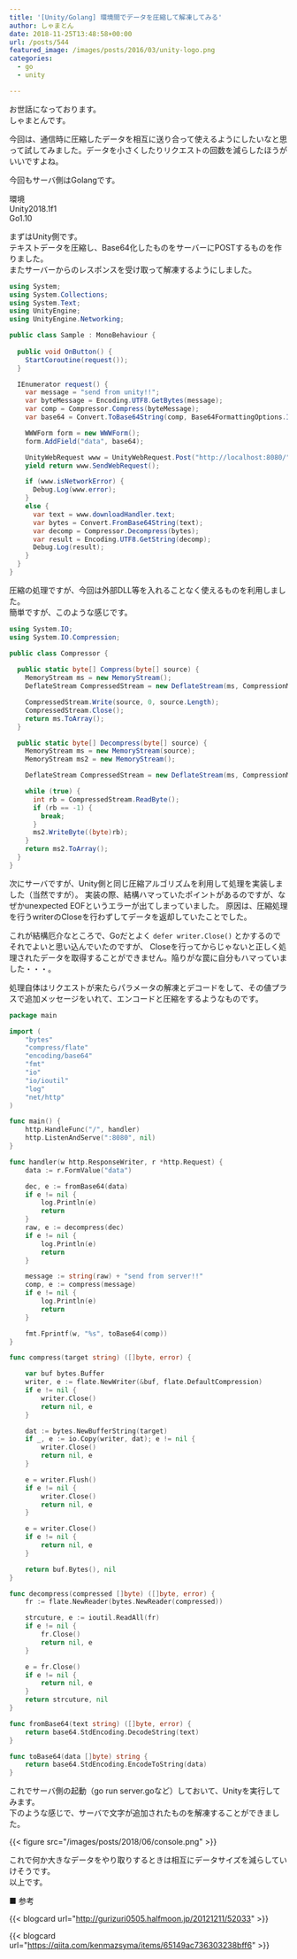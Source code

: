 ```yaml
---
title: '[Unity/Golang] 環境間でデータを圧縮して解凍してみる'
author: しゃまとん
date: 2018-11-25T13:48:58+00:00
url: /posts/544
featured_image: /images/posts/2016/03/unity-logo.png
categories:
  - go
  - unity

---
```

お世話になっております。  
しゃまとんです。

今回は、通信時に圧縮したデータを相互に送り合って使えるようにしたいなと思って試してみました。データを小さくしたりリクエストの回数を減らしたほうがいいですよね。

今回もサーバ側はGolangです。

環境  
Unity2018.1f1  
Go1.10

まずはUnity側です。  
テキストデータを圧縮し、Base64化したものをサーバーにPOSTするものを作りました。  
またサーバーからのレスポンスを受け取って解凍するようにしました。

```csharp
using System;
using System.Collections;
using System.Text;
using UnityEngine;
using UnityEngine.Networking;

public class Sample : MonoBehaviour {
    
  public void OnButton() {
    StartCoroutine(request());
  }

  IEnumerator request() {
    var message = "send from unity!!";
    var byteMessage = Encoding.UTF8.GetBytes(message);
    var comp = Compressor.Compress(byteMessage);
    var base64 = Convert.ToBase64String(comp, Base64FormattingOptions.InsertLineBreaks);

    WWWForm form = new WWWForm();
    form.AddField("data", base64);

    UnityWebRequest www = UnityWebRequest.Post("http://localhost:8080/", form);
    yield return www.SendWebRequest();

    if (www.isNetworkError) {
      Debug.Log(www.error);
    }
    else {
      var text = www.downloadHandler.text;
      var bytes = Convert.FromBase64String(text);
      var decomp = Compressor.Decompress(bytes);
      var result = Encoding.UTF8.GetString(decomp);
      Debug.Log(result);
    }
  }
}
```

圧縮の処理ですが、今回は外部DLL等を入れることなく使えるものを利用しました。  
簡単ですが、このような感じです。

```csharp:compressor.cs
using System.IO;
using System.IO.Compression;

public class Compressor {
  
  public static byte[] Compress(byte[] source) {
    MemoryStream ms = new MemoryStream();
    DeflateStream CompressedStream = new DeflateStream(ms, CompressionMode.Compress, true);

    CompressedStream.Write(source, 0, source.Length);
    CompressedStream.Close();
    return ms.ToArray();
  }

  public static byte[] Decompress(byte[] source) {
    MemoryStream ms = new MemoryStream(source);
    MemoryStream ms2 = new MemoryStream();

    DeflateStream CompressedStream = new DeflateStream(ms, CompressionMode.Decompress);

    while (true) {
      int rb = CompressedStream.ReadByte();
      if (rb == -1) {
        break;
      }
      ms2.WriteByte((byte)rb);
    }
    return ms2.ToArray();
  }
}
```

次にサーバですが、Unity側と同じ圧縮アルゴリズムを利用して処理を実装しました（当然ですが）。
実装の際、結構ハマっていたポイントがあるのですが、なぜかunexpected EOFというエラーが出てしまっていました。
原因は、圧縮処理を行うwriterのCloseを行わずしてデータを返却していたことでした。

これが結構厄介なところで、Goだとよく `defer writer.Close()` とかするのでそれでよいと思い込んでいたのですが、
Closeを行ってからじゃないと正しく処理されたデータを取得することができません。陥りがな罠に自分もハマっていました・・・。

処理自体はリクエストが来たらパラメータの解凍とデコードをして、その値プラスで追加メッセージをいれて、エンコードと圧縮をするようなものです。

```go:server.go
package main

import (
    "bytes"
    "compress/flate"
    "encoding/base64"
    "fmt"
    "io"
    "io/ioutil"
    "log"
    "net/http"
)

func main() {
    http.HandleFunc("/", handler)
    http.ListenAndServe(":8080", nil)
}

func handler(w http.ResponseWriter, r *http.Request) {
    data := r.FormValue("data")

    dec, e := fromBase64(data)
    if e != nil {
        log.Println(e)
        return
    }
    raw, e := decompress(dec)
    if e != nil {
        log.Println(e)
        return
    }

    message := string(raw) + "send from server!!"
    comp, e := compress(message)
    if e != nil {
        log.Println(e)
        return
    }

    fmt.Fprintf(w, "%s", toBase64(comp))
}

func compress(target string) ([]byte, error) {

    var buf bytes.Buffer
    writer, e := flate.NewWriter(&buf, flate.DefaultCompression)
    if e != nil {
        writer.Close()
        return nil, e
    }

    dat := bytes.NewBufferString(target)
    if _, e := io.Copy(writer, dat); e != nil {
        writer.Close()
        return nil, e
    }

    e = writer.Flush()
    if e != nil {
        writer.Close()
        return nil, e
    }

    e = writer.Close()
    if e != nil {
        return nil, e
    }

    return buf.Bytes(), nil
}

func decompress(compressed []byte) ([]byte, error) {
    fr := flate.NewReader(bytes.NewReader(compressed))

    strcuture, e := ioutil.ReadAll(fr)
    if e != nil {
        fr.Close()
        return nil, e
    }

    e = fr.Close()
    if e != nil {
        return nil, e
    }
    return strcuture, nil
}

func fromBase64(text string) ([]byte, error) {
    return base64.StdEncoding.DecodeString(text)
}

func toBase64(data []byte) string {
    return base64.StdEncoding.EncodeToString(data)
}
```

これでサーバ側の起動（go run server.goなど）しておいて、Unityを実行してみます。  
下のような感じで、サーバで文字が追加されたものを解凍することができました。

{{< figure src="/images/posts/2018/06/console.png" >}}

これで何か大きなデータをやり取りするときは相互にデータサイズを減らしていけそうです。  
以上です。

■ 参考  

{{< blogcard url="http://gurizuri0505.halfmoon.jp/20121211/52033" >}}

{{< blogcard url="https://qiita.com/kenmazsyma/items/65149ac736303238bff6" >}}

